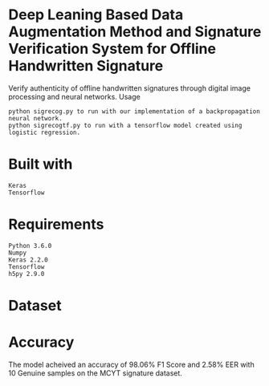 # Deep Leaning Based Data Augmentation Method and Signature Verification System for Offline Handwritten Signature

Verify authenticity of offline handwritten signatures through digital image processing and neural networks.
Usage

    python sigrecog.py to run with our implementation of a backpropagation neural network.
    python sigrecogtf.py to run with a tensorflow model created using logistic regression.

# Built with

    Keras
    Tensorflow

# Requirements

    Python 3.6.0
    Numpy
    Keras 2.2.0
    Tensorflow
    h5py 2.9.0
        

# Dataset


# Accuracy

The model acheived an accuracy of 98.06% F1 Score and 2.58% EER with 10 Genuine samples on the MCYT signature dataset. 
